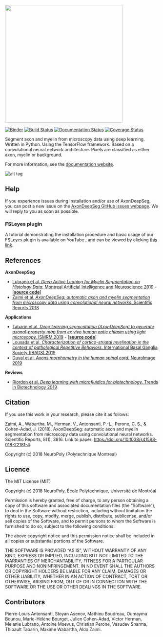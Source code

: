 <img src="https://github.com/neuropoly/axondeepseg/blob/master/docs/source/_static/logo_ads-alpha.png" width="385">

[![Binder](https://mybinder.org/badge.svg)](https://mybinder.org/v2/gh/neuropoly/axondeepseg/master?filepath=notebooks%2Fgetting_started.ipynb)
[![Build Status](https://api.travis-ci.org/neuropoly/axondeepseg.svg?branch=master)](https://travis-ci.org/neuropoly/axondeepseg)
[![Documentation Status](https://readthedocs.org/projects/axondeepseg/badge/?version=stable)](http://axondeepseg.readthedocs.io/en/latest/?badge=latest)
[![Coverage Status](https://coveralls.io/repos/github/neuropoly/axondeepseg/badge.svg?branch=master)](https://coveralls.io/github/neuropoly/axondeepseg?branch=master)

Segment axon and myelin from microscopy data using deep learning. Written in Python. Using the TensorFlow framework.
Based on a convolutional neural network architecture. Pixels are classified as either axon, myelin or background.

For more information, see the [documentation website](http://axondeepseg.readthedocs.io/).

![alt tag](https://github.com/neuropoly/axondeepseg/blob/master/docs/source/_static/fig0.png)



## Help

If you experience issues during installation and/or use of AxonDeepSeg, you can post a new issue on the [AxonDeepSeg GitHub issues webpage](https://github.com/neuropoly/axondeepseg/issues). We will reply to you as soon as possible.


### FSLeyes plugin

A tutorial demonstrating the installation procedure and basic usage of our FSLeyes plugin is available on YouTube
, and can be viewed by clicking [this link](https://www.youtube.com/watch?v=dz2LqQ5LpIo).

## References

**AxonDeepSeg**

* [Lubrano et al. *Deep Active Leaning for Myelin Segmentation on Histology Data.* Montreal Artificial Intelligence and Neuroscience 2019](https://arxiv.org/abs/1907.05143) - \[[**source code**](https://github.com/neuropoly/deep-active-learning)\]
* [Zaimi et al. *AxonDeepSeg: automatic axon and myelin segmentation from microscopy data using convolutional neural networks.* Scientific Reports 2018](https://www.nature.com/articles/s41598-018-22181-4)

**Applications**

* [Tabarin et al. *Deep learning segmentation (AxonDeepSeg) to generate axonal-property map from ex vivo human optic chiasm using light microscopy.* ISMRM 2019](https://www.ismrm.org/19/program_files/DP23.htm) - \[[**source code**](https://github.com/thibaulttabarin/UnAxSeg)\]
* [Lousada et al. *Characterization of cortico-striatal myelination in the context of pathological Repetitive Behaviors.*  International Basal Ganglia Society (IBAGS) 2019](http://www.ibags2019.com/key4register/images/client/863/files/Abstractbook1405.pdf)
* [Duval et al. *Axons morphometry in the human spinal cord.* NeuroImage 2019](https://www.sciencedirect.com/science/article/pii/S1053811918320044)

**Reviews**

* [Riordon et al. *Deep learning with microfluidics for biotechnology.* Trends in Biotechnology 2019](https://www.sciencedirect.com/science/article/pii/S0167779918302452)

## Citation

If you use this work in your research, please cite it as follows:

Zaimi, A., Wabartha, M., Herman, V., Antonsanti, P.-L., Perone, C. S., & Cohen-Adad, J. (2018). AxonDeepSeg: automatic axon and myelin segmentation from microscopy data using convolutional neural networks. Scientific Reports, 8(1), 3816. Link to paper: https://doi.org/10.1038/s41598-018-22181-4.

Copyright (c) 2018 NeuroPoly (Polytechnique Montreal)

## Licence

The MIT License (MIT)

Copyright (c) 2018 NeuroPoly, École Polytechnique, Université de Montréal

Permission is hereby granted, free of charge, to any person obtaining a copy of this software and associated documentation files (the “Software”), to deal in the Software without restriction, including without limitation the rights to use, copy, modify, merge, publish, distribute, sublicense, and/or sell copies of the Software, and to permit persons to whom the Software is furnished to do so, subject to the following conditions:

The above copyright notice and this permission notice shall be included in all copies or substantial portions of the Software.

THE SOFTWARE IS PROVIDED “AS IS”, WITHOUT WARRANTY OF ANY KIND, EXPRESS OR IMPLIED, INCLUDING BUT NOT LIMITED TO THE WARRANTIES OF MERCHANTABILITY, FITNESS FOR A PARTICULAR PURPOSE AND NONINFRINGEMENT. IN NO EVENT SHALL THE AUTHORS OR COPYRIGHT HOLDERS BE LIABLE FOR ANY CLAIM, DAMAGES OR OTHER LIABILITY, WHETHER IN AN ACTION OF CONTRACT, TORT OR OTHERWISE, ARISING FROM, OUT OF OR IN CONNECTION WITH THE SOFTWARE OR THE USE OR OTHER DEALINGS IN THE SOFTWARE.

## Contributors

Pierre-Louis Antonsanti, Stoyan Asenov, Mathieu Boudreau, Oumayma Bounou, Marie-Hélène Bourget, Julien Cohen-Adad, Victor Herman, Melanie Lubrano, Antoine Moevus, Christian Perone, Vasudev Sharma, Thibault Tabarin, Maxime Wabartha, Aldo Zaimi.
